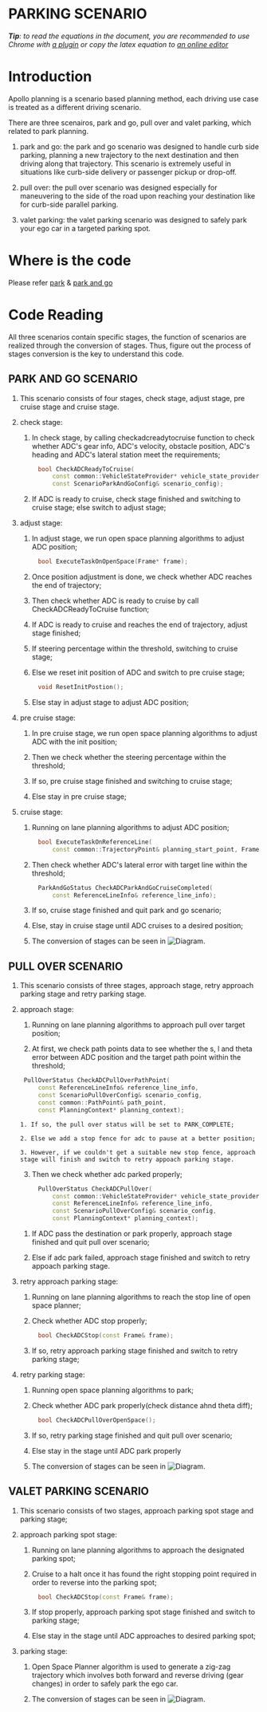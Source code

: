 # PARKING SCENARIO

_**Tip**: to read the equations in the document, you are recommended to use Chrome with [a plugin](https://chrome.google.com/webstore/detail/tex-all-the-things/cbimabofgmfdkicghcadidpemeenbffn) or copy the latex equation to [an online editor](http://www.hostmath.com/)_

# Introduction

Apollo planning is a scenario based planning method, each driving use case is treated as a different driving scenario.

There are three scenairos, park and go, pull over and valet parking, which related to park planning.

1. park and go: the park and go scenario was designed to handle curb side parking, planning a new trajectory to the next destination and then driving along that trajectory. This scenario is extremely useful in situations like curb-side delivery or passenger pickup or drop-off. 

2. pull over: the pull over scenario was designed especially for maneuvering to the side of the road upon reaching your destination like for curb-side parallel parking. 

3. valet parking: the valet parking scenario was designed to safely park your ego car in a targeted parking spot.

# Where is the code

Please refer [park](https://github.com/ApolloAuto/apollo/modules/planning/scenarios/park/) & [park and go](https://github.com/ApolloAuto/apollo/modules/planning/scenarios/park_and_go/)

# Code Reading

All three scenarios contain specific stages, the function of scenarios are realized through the conversion of stages. Thus, figure out the process of stages conversion is the key to understand this code.  

## PARK AND GO SCENARIO
1. This scenario consists of four stages, check stage, adjust stage, pre cruise stage and cruise stage. 

2. check stage:
 
   1. In check stage, by calling checkadcreadytocruise function to check whether ADC's gear info, ADC's velocity, obstacle position, ADC's heading and ADC's lateral station meet the requirements;
   ```cpp
        bool CheckADCReadyToCruise(
            const common::VehicleStateProvider* vehicle_state_provider, Frame* frame,
            const ScenarioParkAndGoConfig& scenario_config);
   ```
   2. If ADC is ready to cruise, check stage finished and switching to cruise stage; else switch to adjust stage;

3. adjust stage:
  
   1. In adjust stage, we run open space planning algorithms to adjust ADC position;
   ```cpp
        bool ExecuteTaskOnOpenSpace(Frame* frame);
   ```
   2. Once position adjustment is done, we check whether ADC reaches the end of trajectory;

   3. Then check whether ADC is ready to cruise by call CheckADCReadyToCruise function;

   4. If ADC is ready to cruise and reaches the end of trajectory, adjust stage finished;
 
     1. If steering percentage within the threshold, switching to cruise stage;

     2. Else we reset init position of ADC and switch to pre cruise stage;
     ```cpp
          void ResetInitPostion();
     ```
   5. Else stay in adjust stage to adjust ADC position;

4. pre cruise stage:
  
   1. In pre cruise stage, we run open space planning algorithms to adjust ADC with the init position;

   2. Then we check whether the steering percentage within the threshold;

   3. If so, pre cruise stage finished and switching to cruise stage;

   4. Else stay in pre cruise stage;

5. cruise stage: 
   1. Running on lane planning algorithms to adjust ADC position;
   ```cpp
        bool ExecuteTaskOnReferenceLine(
            const common::TrajectoryPoint& planning_start_point, Frame* frame);         
   ```
   2. Then check whether ADC's lateral error with target line within the threshold;
   ```cpp
        ParkAndGoStatus CheckADCParkAndGoCruiseCompleted(
            const ReferenceLineInfo& reference_line_info);
   ```
   3. If so, cruise stage finished and quit park and go scenario;

   4. Else, stay in cruise stage until ADC cruises to a desired position;

   5. The conversion of stages can be seen in 
    ![Diagram](images/parking_scenairo_fig_1.png).          

## PULL OVER SCENARIO
1. This scenario consists of three stages, approach stage, retry approach parking stage and retry parking stage.

2. approach stage:
   1. Running on lane planning algorithms to approach pull over target position; 

   2. At first, we check path points data to see whether the s, l and theta error between ADC position and the target path point within the threshold;
   ```cpp
    PullOverStatus CheckADCPullOverPathPoint(
        const ReferenceLineInfo& reference_line_info,
        const ScenarioPullOverConfig& scenario_config,
        const common::PathPoint& path_point,
        const PlanningContext* planning_context);
   ```
       1. If so, the pull over status will be set to PARK_COMPLETE;

       2. Else we add a stop fence for adc to pause at a better position;

       3. However, if we couldn't get a suitable new stop fence, approach stage will finish and switch to retry appoach parking stage. 
   3. Then we check whether adc parked properly;
   ```cpp
        PullOverStatus CheckADCPullOver(
            const common::VehicleStateProvider* vehicle_state_provider,
            const ReferenceLineInfo& reference_line_info,
            const ScenarioPullOverConfig& scenario_config,
            const PlanningContext* planning_context);
   ```
     1. If ADC pass the destination or park properly, approach stage finished and quit pull over scenario;

     2. Else if adc park failed, approach stage finished and switch to retry appoach parking stage.

3. retry approach parking stage:
   1. Running on lane planning algorithms to reach the stop line of open space planner;

   2. Check whether ADC stop properly;
   ```cpp
        bool CheckADCStop(const Frame& frame);
   ```
   3. If so, retry approach parking stage finished and switch to retry parking stage;
 
4. retry parking stage:
   1. Running open space planning algorithms to park;

   2. Check whether ADC park properly(check distance ahnd theta diff);  
   ```cpp
        bool CheckADCPullOverOpenSpace();
   ```
   3. If so, retry parking stage finished and quit pull over scenario;
  
   4. Else stay in the stage until ADC park properly

   5. The conversion of stages can be seen in 
    ![Diagram](images/parking_scenairo_fig_2.png).    

## VALET PARKING SCENARIO
1. This scenario consists of two stages, approach parking spot stage and parking stage;

2. approach parking spot stage:
   1. Running on lane planning algorithms to approach the designated parking spot;

   2. Cruise to a halt once it has found the right stopping point required in order to reverse into the parking spot;
   ```cpp
        bool CheckADCStop(const Frame& frame);
   ```
   3. If stop properly, approach parking spot stage finished and switch to parking stage;

   4. Else stay in the stage until ADC approaches to desired parking spot;

3. parking stage:
   1. Open Space Planner algorithm is used to generate a zig-zag trajectory which involves both forward and reverse driving (gear changes) in order to safely park the ego car.

   2. The conversion of stages can be seen in 
   ![Diagram](images/parking_scenairo_fig_3.png).